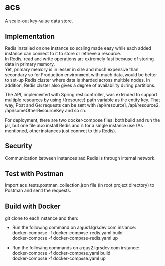 # acs
A scale-out key-value data store.

Implementation
---------------
Redis installed on one instance so scaling made easy while each added instance can connect to it to store or retrieve a resource.<br>
In Redis, read and write operations are extremely fast because of storing data in primary memory.<br>
Yet, primary memory is in lesser in size and much expensive than secondary so for Production environment with much data, would be better to set-up Redis cluster where data is sharded across multiple nodes.
In addition, Redis cluster also gives a degree of availability during partitions.<br>

The API, implemented with Spring rest controller, was extended to support multiple resources by using /{resource} path variable as the entity key. That way, Post and Get requests can be sent with /api/resource1, /api/resource2, /api/someOtherResourceKey and so on.<br>

For deployment, there are two docker-compose files: both build and run the jar, but one file also install Redis and is for a single instance use (As mentioned, other instances just connect to this Redis).<br>

Security
---------
Communication between instances and Redis is through internal network.

Test with Postman
------------------
Import acs_tests.postman_collection.json file (in root project directory) to Postman and send the requests.

Build with Docker
------------------------
git clone to each instance and then:

* Run the following command on argus1.lgrsdev.com instance:<br>
docker-compose -f docker-compose-redis.yaml build<br>
docker-compose -f docker-compose-redis.yaml up

* Run the following commands on argus2.lgrsdev.com instance:<br>
docker-compose -f docker-compose.yaml build<br>
docker-compose -f docker-compose.yaml up

